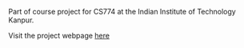 Part of course project for CS774 at the Indian Institute of Technology Kanpur. 

Visit the project webpage [here](https://govg.github.io/bdtlib/)
